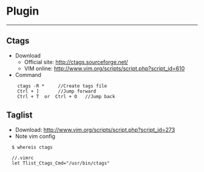 # Plugin
---
## Ctags
- Download  
  - Official site: http://ctags.sourceforge.net/
  - VIM online: http://www.vim.org/scripts/script.php?script_id=610
- Command

```
    ctags -R *     //Create tags file  
    Ctrl + ]       //Jump forward  
    Ctrl + T  or  Ctrl + O   //Jump back
```

## Taglist
- Download: http://www.vim.org/scripts/script.php?script_id=273
- Note vim config  

```
  $ whereis ctags  
      
  //.vimrc
  let Tlist_Ctags_Cmd="/usr/bin/ctags"
```
